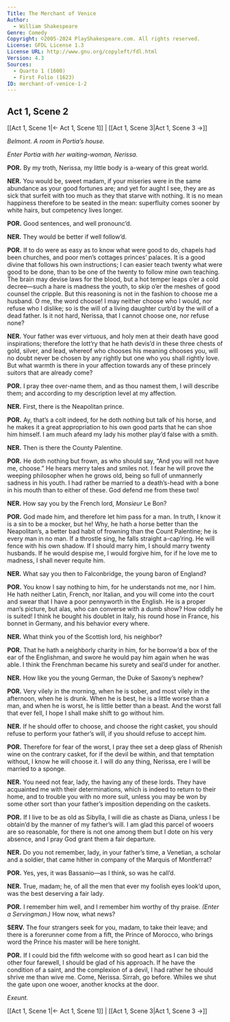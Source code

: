 ```yaml
---
Title: The Merchant of Venice
Author: 
  - William Shakespeare
Genre: Comedy
Copyright: ©2005-2024 PlayShakespeare.com. All rights reserved.
License: GFDL License 1.3
License URL: http://www.gnu.org/copyleft/fdl.html
Version: 4.3
Sources:
  - Quarto 1 (1600)
  - First Folio (1623)
ID: merchant-of-venice-1-2
---
```


## Act 1, Scene 2
[[Act 1, Scene 1|← Act 1, Scene 1]] | [[Act 1, Scene 3|Act 1, Scene 3 →]]

*Belmont. A room in Portia’s house.*

*Enter Portia with her waiting-woman, Nerissa.*

**POR.**
By my troth, Nerissa, my little body is a-weary of this great world.

**NER.**
You would be, sweet madam, if your miseries were in the same abundance as your good fortunes are; and yet for aught I see, they are as sick that surfeit with too much as they that starve with nothing. It is no mean happiness therefore to be seated in the mean: superfluity comes sooner by white hairs, but competency lives longer.

**POR.**
Good sentences, and well pronounc’d.

**NER.**
They would be better if well follow’d.

**POR.**
If to do were as easy as to know what were good to do, chapels had been churches, and poor men’s cottages princes’ palaces. It is a good divine that follows his own instructions; I can easier teach twenty what were good to be done, than to be one of the twenty to follow mine own teaching. The brain may devise laws for the blood, but a hot temper leaps o’er a cold decree—such a hare is madness the youth, to skip o’er the meshes of good counsel the cripple. But this reasoning is not in the fashion to choose me a husband. O me, the word choose! I may neither choose who I would, nor refuse who I dislike; so is the will of a living daughter curb’d by the will of a dead father. Is it not hard, Nerissa, that I cannot choose one, nor refuse none?

**NER.**
Your father was ever virtuous, and holy men at their death have good inspirations; therefore the lott’ry that he hath devis’d in these three chests of gold, silver, and lead, whereof who chooses his meaning chooses you, will no doubt never be chosen by any rightly but one who you shall rightly love. But what warmth is there in your affection towards any of these princely suitors that are already come?

**POR.**
I pray thee over-name them, and as thou namest them, I will describe them; and according to my description level at my affection.

**NER.**
First, there is the Neapolitan prince.

**POR.**
Ay, that’s a colt indeed, for he doth nothing but talk of his horse, and he makes it a great appropriation to his own good parts that he can shoe him himself. I am much afeard my lady his mother play’d false with a smith.

**NER.**
Then is there the County Palentine.

**POR.**
He doth nothing but frown, as who should say, “And you will not have me, choose.” He hears merry tales and smiles not. I fear he will prove the weeping philosopher when he grows old, being so full of unmannerly sadness in his youth. I had rather be married to a death’s-head with a bone in his mouth than to either of these. God defend me from these two!

**NER.**
How say you by the French lord, *Monsieur* Le Bon?

**POR.**
God made him, and therefore let him pass for a man. In truth, I know it is a sin to be a mocker, but he! Why, he hath a horse better than the Neapolitan’s, a better bad habit of frowning than the Count Palentine; he is every man in no man. If a throstle sing, he falls straight a-cap’ring. He will fence with his own shadow. If I should marry him, I should marry twenty husbands. If he would despise me, I would forgive him, for if he love me to madness, I shall never requite him.

**NER.**
What say you then to Falconbridge, the young baron of England?

**POR.**
You know I say nothing to him, for he understands not me, nor I him. He hath neither Latin, French, nor Italian, and you will come into the court and swear that I have a poor pennyworth in the English. He is a proper man’s picture, but alas, who can converse with a dumb show? How oddly he is suited! I think he bought his doublet in Italy, his round hose in France, his bonnet in Germany, and his behavior every where.

**NER.**
What think you of the Scottish lord, his neighbor?

**POR.**
That he hath a neighborly charity in him, for he borrow’d a box of the ear of the Englishman, and swore he would pay him again when he was able. I think the Frenchman became his surety and seal’d under for another.

**NER.**
How like you the young German, the Duke of Saxony’s nephew?

**POR.**
Very vilely in the morning, when he is sober, and most vilely in the afternoon, when he is drunk. When he is best, he is a little worse than a man, and when he is worst, he is little better than a beast. And the worst fall that ever fell, I hope I shall make shift to go without him.

**NER.**
If he should offer to choose, and choose the right casket, you should refuse to perform your father’s will, if you should refuse to accept him.

**POR.**
Therefore for fear of the worst, I pray thee set a deep glass of Rhenish wine on the contrary casket, for if the devil be within, and that temptation without, I know he will choose it. I will do any thing, Nerissa, ere I will be married to a sponge.

**NER.**
You need not fear, lady, the having any of these lords. They have acquainted me with their determinations, which is indeed to return to their home, and to trouble you with no more suit, unless you may be won by some other sort than your father’s imposition depending on the caskets.

**POR.**
If I live to be as old as Sibylla, I will die as chaste as Diana, unless I be obtain’d by the manner of my father’s will. I am glad this parcel of wooers are so reasonable, for there is not one among them but I dote on his very absence, and I pray God grant them a fair departure.

**NER.**
Do you not remember, lady, in your father’s time, a Venetian, a scholar and a soldier, that came hither in company of the Marquis of Montferrat?

**POR.**
Yes, yes, it was Bassanio—as I think, so was he call’d.

**NER.**
True, madam; he, of all the men that ever my foolish eyes look’d upon, was the best deserving a fair lady.

**POR.**
I remember him well, and I remember him worthy of thy praise.
*(Enter a Servingman.)*
How now, what news?

**SERV.**
The four strangers seek for you, madam, to take their leave; and there is a forerunner come from a fift, the Prince of Morocco, who brings word the Prince his master will be here tonight.

**POR.**
If I could bid the fifth welcome with so good heart as I can bid the other four farewell, I should be glad of his approach. If he have the condition of a saint, and the complexion of a devil, I had rather he should shrive me than wive me.
Come, Nerissa. Sirrah, go before.
Whiles we shut the gate upon one wooer, another knocks at the door.

*Exeunt.*

[[Act 1, Scene 1|← Act 1, Scene 1]] | [[Act 1, Scene 3|Act 1, Scene 3 →]]